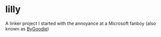 # lilly
A linker project I started with the annoyance at a Microsoft fanboy (also known as [ByGoodie](https://github.com/ByGoodie))
